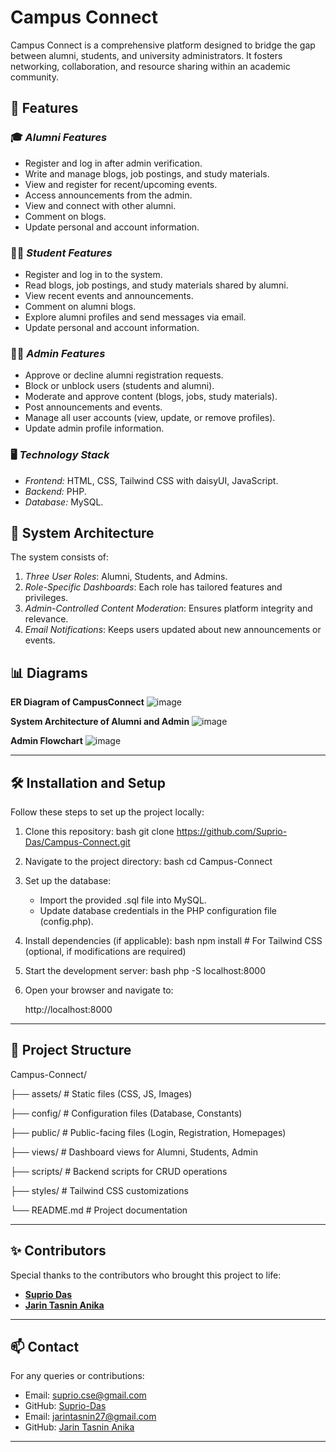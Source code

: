 # Campus Connect

Campus Connect is a comprehensive platform designed to bridge the gap between alumni, students, and university administrators. It fosters networking, collaboration, and resource sharing within an academic community.

## 🚀 Features

### 🎓 *Alumni Features*
- Register and log in after admin verification.
- Write and manage blogs, job postings, and study materials.
- View and register for recent/upcoming events.
- Access announcements from the admin.
- View and connect with other alumni.
- Comment on blogs.
- Update personal and account information.

### 👩‍🎓 *Student Features*
- Register and log in to the system.
- Read blogs, job postings, and study materials shared by alumni.
- View recent events and announcements.
- Comment on alumni blogs.
- Explore alumni profiles and send messages via email.
- Update personal and account information.

### 👩‍💼 *Admin Features*
- Approve or decline alumni registration requests.
- Block or unblock users (students and alumni).
- Moderate and approve content (blogs, jobs, study materials).
- Post announcements and events.
- Manage all user accounts (view, update, or remove profiles).
- Update admin profile information.

### 🖥️ *Technology Stack*
- *Frontend:* HTML, CSS, Tailwind CSS with daisyUI, JavaScript.
- *Backend:* PHP.
- *Database:* MySQL.

## 📐 System Architecture

The system consists of:
1. *Three User Roles*: Alumni, Students, and Admins.
2. *Role-Specific Dashboards*: Each role has tailored features and privileges.
3. *Admin-Controlled Content Moderation*: Ensures platform integrity and relevance.
4. *Email Notifications*: Keeps users updated about new announcements or events.

## 📊 Diagrams

**ER Diagram of CampusConnect**
![image](https://github.com/user-attachments/assets/3b78b479-7624-4b88-8ee9-2d1132394473)
<br>

**System Architecture of Alumni and Admin**
![image](https://github.com/user-attachments/assets/17c46d8f-953c-4476-acb8-cdcaa87fc25f)

**Admin Flowchart**
![image](https://github.com/user-attachments/assets/a37ad8d3-7859-4d92-b146-6d4b3f00e237)


---

## 🛠️ Installation and Setup

Follow these steps to set up the project locally:

1. Clone this repository:
   bash
   git clone https://github.com/Suprio-Das/Campus-Connect.git
   
2. Navigate to the project directory:
   bash
   cd Campus-Connect
   
3. Set up the database:
   - Import the provided .sql file into MySQL.
   - Update database credentials in the PHP configuration file (config.php).

4. Install dependencies (if applicable):
   bash
   npm install  # For Tailwind CSS (optional, if modifications are required)
   

5. Start the development server:
   bash
   php -S localhost:8000
   

6. Open your browser and navigate to:
   
   http://localhost:8000
   

---

## 📂 Project Structure


Campus-Connect/

├── assets/               # Static files (CSS, JS, Images)

├── config/               # Configuration files (Database, Constants)

├── public/               # Public-facing files (Login, Registration, Homepages)

├── views/                # Dashboard views for Alumni, Students, Admin

├── scripts/              # Backend scripts for CRUD operations

├── styles/               # Tailwind CSS customizations

└── README.md             # Project documentation


---

## ✨ Contributors

Special thanks to the contributors who brought this project to life:
- **[Suprio Das](https://github.com/Suprio-Das)**
- **[Jarin Tasnin Anika](https://github.com/tasninanika)**

---

## 📫 Contact

For any queries or contributions:
- Email: [suprio.cse@gmail.com](mailto:suprio.cse@gmail.com)
- GitHub: [Suprio-Das](https://github.com/Suprio-Das)
- Email: [jarintasnin27@gmail.com](mailto:jarintasnin27@gmail.com)
- GitHub: [Jarin Tasnin Anika](https://github.com/tasninanika)

---

